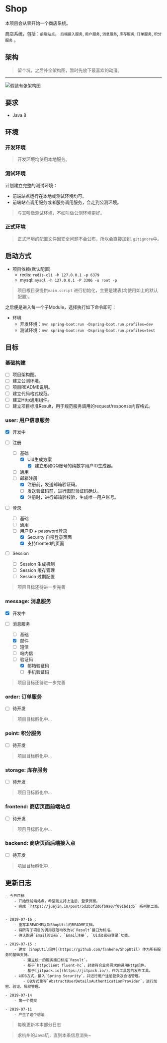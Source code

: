 # Shop

本项目会从零开始一个商店系统。

商店系统，包括：`前端站点`， `后端接入服务`, `用户服务`, `消息服务`, `库存服务`, `订单服务`, `积分服务` 。

## 架构

> 留个坑，之后补全架构图，暂时先放下最喜欢的动漫。

-------------------

![假装有张架构图](http://puqdcldzi.bkt.clouddn.com/master.png)

## 要求

- Java 8

## 环境

### 开发环境

> 开发环境均使用本地服务。

### 测试环境

计划建立完整的测试环境：

- 前端站点运行在本地或测试环境均可。
- 前端站点调用服务或者服务调用服务，会走到公测环境。

> 与其叫做测试环境，不如叫做公测环境更好。

### 正式环境

> 正式环境的配置文件因安全问题不会公布，所以会直接加到`.gitignore`中。

## 启动方式

- 项目依赖(默认配置)
    - redis: `redis-cli -h 127.0.0.1 -p 6379`
    - mysql: `mysql -h 127.0.0.1 -P 3306 -u root -p`
        
> 项目根目录提供`main.script` 进行初始化，主要是建表(均使用如上的默认配置)。

之后便是进入每一个子Module，选择执行如下命令即可：

- 环境
    - 开发环境：`mvn spring-boot:run -Dspring-boot.run.profiles=dev`
    - 测试环境：`mvn spring-boot:run -Dspring-boot.run.profiles=test`

## 目标

### 基础构建

- [ ] 项目架构图。
- [ ] 建立公测环境。
- [ ] 项目README说明。
- [ ] 建立代码格式规范。
- [ ] 建立Http通用组件。
- [ ] 建立项目标准Result，用于规范服务调用的request/response内容格式。

### user: 用户信息服务

- [x] 开发中

- [ ] 注册
    - [ ] 基础
        - [x] Uid生成方案
            - [x] 建立形如QQ账号的纯数字用户ID生成器。
    - [ ] 通用
    - [ ] 邮箱注册
        - [x] 注册前，发送邮箱验证码。
        - [ ] 发送验证码前，进行图形验证码确认。
        - [x] 注册时，进行邮箱验校验，生成唯一用户账号。
- [ ] 登录
    - [ ] 基础
    - [ ] 通用
    - [ ] 用户ID + password登录
        - [x] Security 自带登录页面
        - [x] 支持fronted的页面
- [ ] Session
    - [ ] Session 生成机制
    - [ ] Session 缓存管理
    - [ ] Session 过期配置

> 项目目标还待进一步完善

### message: 消息服务

- [x] 开发中

- [ ] 消息服务
    - [ ] 基础
    - [x] 邮件
    - [ ] 短信
    - [ ] 站内信
    - [ ] 验证码
        - [x] 邮箱验证码
        - [ ] 手机验证码

> 项目目标还待进一步完善

### order: 订单服务

- [ ] 待开发

> 项目目标孵化中...

### point: 积分服务

- [ ] 待开发

> 项目目标孵化中...

### storage: 库存服务

- [ ] 待开发

> 项目目标孵化中...

### frontend: 商店页面前端站点

- [ ] 待开发

> 项目目标孵化中...

### backend: 商店页面后端接入点

- [ ] 待开发

> 项目目标孵化中...

## 更新日志

```
- 今日目标
    - 开始做前端站点，希望能支持上注册、登录页面。
    - 完成 `https://juejin.im/post/5d2b3f2d6fb9a07f091bd1d5` 系列第二篇。
    

- 2019-07-16 :
    - 重写本README以及ShopUtil的README文档。
    - 将所有子项目的调用规范均改为以`Result`接口为标准。
    - 确认跑通`Email验证码`、`Email注册`, `Uid及密码登录`功能。

- 2019-07-15 : 
    - 建立 [ShopUtil组件](https://github.com/fanhehe/ShopUtil) 作为所有服务的基础支持。
        - 建立统一的服务接口标准`Result`。
        - 基于`httpclient fluent-hc`，封装符合业务需求的通用Http组件。
        - 基于[jitpack.io](https://jitpack.io/)，作为工具包的发布工具。
    - 以DB方式，接入`Spring Security`，并进行用户注册登录及会话管理。
        - DB方式重写`AbstractUserDetailsAuthenticationProvider`，进行加密、验证、授权管理。
        
- 2019-07-14
    - 第一个提交
    
- 2019-07-11 
    - 产生了这个想法

```

> 每晚更新本本部分日志

> 求杭州的Java坑，直到本条信息消失~
